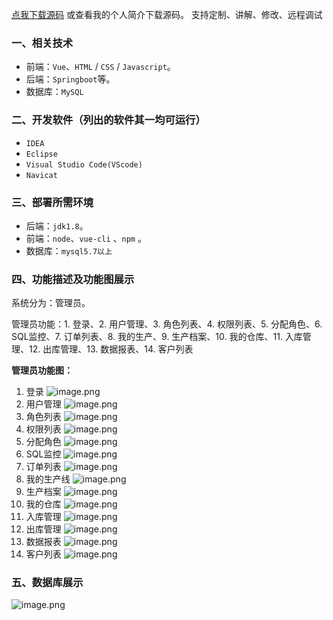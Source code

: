 [点我下载源码](https://www.oneprosol.com/detail/0efb87a43815475b9acce3e1f94bc408) 
或查看我的个人简介下载源码。
支持定制、讲解、修改、远程调试

### 一、相关技术

- 前端：`Vue`、`HTML` / `CSS` / `Javascript`。
- 后端：`Springboot`等。
- 数据库：`MySQL`

### 二、开发软件（列出的软件其一均可运行）

- `IDEA`
- `Eclipse`
- `Visual Studio Code(VScode)`
- `Navicat`

### 三、部署所需环境

- 后端：`jdk1.8`。
- 前端：`node`、`vue-cli` 、`npm`  。
- 数据库：`mysql5.7以上`

### 四、功能描述及功能图展示

系统分为：管理员。

管理员功能：1. 登录、2. 用户管理、3. 角色列表、4. 权限列表、5. 分配角色、6. SQL监控、7. 订单列表、8. 我的生产、9. 生产档案、10. 我的仓库、11. 入库管理、12. 出库管理、13. 数据报表、14. 客户列表

**管理员功能图：**

1. 登录
   ![image.png](https://pic.picprosol.com/user_upload/1ca4a16527164fbdbe5588f4023765f3/2024-12-09%2019:12:42_image.png)
2. 用户管理
   ![image.png](https://pic.picprosol.com/user_upload/1ca4a16527164fbdbe5588f4023765f3/2024-12-09%2019:12:55_image.png)
3. 角色列表
   ![image.png](https://pic.picprosol.com/user_upload/1ca4a16527164fbdbe5588f4023765f3/2024-12-09%2019:13:01_image.png)
4. 权限列表
   ![image.png](https://pic.picprosol.com/user_upload/1ca4a16527164fbdbe5588f4023765f3/2024-12-09%2019:13:12_image.png)
5. 分配角色
   ![image.png](https://pic.picprosol.com/user_upload/1ca4a16527164fbdbe5588f4023765f3/2024-12-09%2019:13:18_image.png)
6. SQL监控
   ![image.png](https://pic.picprosol.com/user_upload/1ca4a16527164fbdbe5588f4023765f3/2024-12-09%2019:13:25_image.png)
7. 订单列表
   ![image.png](https://pic.picprosol.com/user_upload/1ca4a16527164fbdbe5588f4023765f3/2024-12-09%2019:13:32_image.png)
8. 我的生产线
   ![image.png](https://pic.picprosol.com/user_upload/1ca4a16527164fbdbe5588f4023765f3/2024-12-09%2019:13:41_image.png)
9. 生产档案
   ![image.png](https://pic.picprosol.com/user_upload/1ca4a16527164fbdbe5588f4023765f3/2024-12-09%2019:13:48_image.png)
10. 我的仓库
    ![image.png](https://pic.picprosol.com/user_upload/1ca4a16527164fbdbe5588f4023765f3/2024-12-09%2019:14:08_image.png)
11. 入库管理
    ![image.png](https://pic.picprosol.com/user_upload/1ca4a16527164fbdbe5588f4023765f3/2024-12-09%2019:14:16_image.png)
12. 出库管理
    ![image.png](https://pic.picprosol.com/user_upload/1ca4a16527164fbdbe5588f4023765f3/2024-12-09%2019:14:22_image.png)
13. 数据报表
    ![image.png](https://pic.picprosol.com/user_upload/1ca4a16527164fbdbe5588f4023765f3/2024-12-09%2019:14:30_image.png)
14. 客户列表
    ![image.png](https://pic.picprosol.com/user_upload/1ca4a16527164fbdbe5588f4023765f3/2024-12-09%2019:14:37_image.png)

### 五、数据库展示

![image.png](https://pic.picprosol.com/user_upload/1ca4a16527164fbdbe5588f4023765f3/2024-12-09%2019:15:31_image.png)


